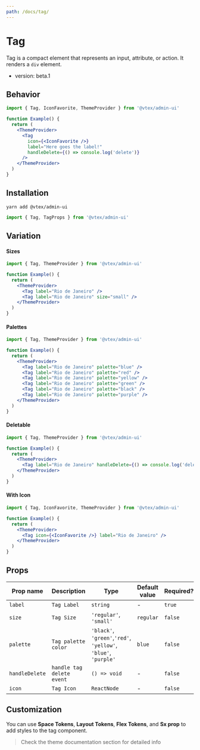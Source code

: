 ```yaml
---
path: /docs/tag/
---
```


# Tag

Tag is a compact element that represents an input, attribute, or action. It renders a `div` element.

- version: beta.1

## Behavior

```jsx
import { Tag, IconFavorite, ThemeProvider } from '@vtex/admin-ui'

function Example() {
  return (
    <ThemeProvider>
      <Tag
        icon={<IconFavorite />}
        label="Here goes the label!"
        handleDelete={() => console.log('delete')}
      />
    </ThemeProvider>
  )
}
```

## Installation

```static
yarn add @vtex/admin-ui
```

```jsx static
import { Tag, TagProps } from '@vtex/admin-ui'
```

## Variation

#### Sizes

```jsx
import { Tag, ThemeProvider } from '@vtex/admin-ui'

function Example() {
  return (
    <ThemeProvider>
      <Tag label="Rio de Janeiro" />
      <Tag label="Rio de Janeiro" size="small" />
    </ThemeProvider>
  )
}
```

#### Palettes

```jsx
import { Tag, ThemeProvider } from '@vtex/admin-ui'

function Example() {
  return (
    <ThemeProvider>
      <Tag label="Rio de Janeiro" palette="blue" />
      <Tag label="Rio de Janeiro" palette="red" />
      <Tag label="Rio de Janeiro" palette="yellow" />
      <Tag label="Rio de Janeiro" palette="green" />
      <Tag label="Rio de Janeiro" palette="black" />
      <Tag label="Rio de Janeiro" palette="purple" />
    </ThemeProvider>
  )
}
```

#### Deletable

```jsx
import { Tag, ThemeProvider } from '@vtex/admin-ui'

function Example() {
  return (
    <ThemeProvider>
      <Tag label="Rio de Janeiro" handleDelete={() => console.log('delete')} />
    </ThemeProvider>
  )
}
```

#### With Icon

```jsx
import { Tag, IconFavorite, ThemeProvider } from '@vtex/admin-ui'

function Example() {
  return (
    <ThemeProvider>
      <Tag icon={<IconFavorite />} label="Rio de Janeiro" />
    </ThemeProvider>
  )
}
```

## Props

| Prop name      | Description               | Type                                                           | Default value | Required? |
| -------------- | ------------------------- | -------------------------------------------------------------- | ------------- | --------- |
| `label`        | `Tag Label`               | `string`                                                       | -             | `true`    |
| `size`         | `Tag Size`                | `'regular'`, `'small'`                                         | `regular`     | `false`   |
| `palette`      | `Tag palette color`       | `'black'`, `'green'`,`'red'`, `'yellow'`, `'blue'`, `'purple'` | `blue`        | `false`   |
| `handleDelete` | `handle tag delete event` | `() => void`                                                   | -             | `false`   |
| `icon`         | `Tag Icon`                | `ReactNode`                                                    | -             | `false`   |

## Customization

You can use **Space Tokens**, **Layout Tokens**, **Flex Tokens**, and **Sx prop** to add styles to the tag component.

> Check the theme documentation section for detailed info
